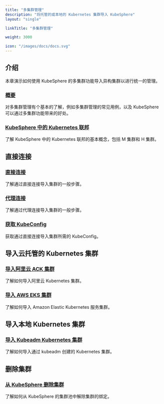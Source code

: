 ```yaml
---
title: "多集群管理"
description: "将托管的或本地的 Kubernetes 集群导入 KubeSphere"
layout: "single"

linkTitle: "多集群管理"

weight: 3000

icon: "/images/docs/docs.svg"
---
```


## 介绍

本章演示如何使用 KubeSphere 的多集群功能导入异构集群以进行统一的管理。

### [概要](../multicluster-management/introduction/overview/)

对多集群管理有个基本的了解，例如多集群管理的常见用例，以及 KubeSphere 可以通过多集群功能带来的好处。

### [KubeSphere 中的 Kubernetes 联邦](../multicluster-management/introduction/kubefed-in-kubesphere/)

了解 KubeSphere 中的 Kubernetes 联邦的基本概念，包括 M 集群和 H 集群。

## 直接连接

### [直接连接](../multicluster-management/enable-multicluster/direct-connection/)

了解通过直接连接导入集群的一般步骤。

### [代理连接](../multicluster-management/enable-multicluster/agent-connection/)

了解通过代理连接导入集群的一般步骤。

### [获取 KubeConfig](../multicluster-management/enable-multicluster/retrieve-kubeconfig/)

获取通过直接连接导入集群所需的 KubeConfig。

## 导入云托管的 Kubernetes 集群

### [导入阿里云 ACK 集群](../multicluster-management/import-cloud-hosted-k8s/import-aliyun-ack/)

了解如何导入阿里云 Kubernetes 集群。

### [导入 AWS EKS 集群](../multicluster-management/import-cloud-hosted-k8s/import-aws-eks/)

了解如何导入 Amazon Elastic Kubernetes 服务集群。

## 导入本地 Kubernetes 集群

### [导入 Kubeadm Kubernetes 集群](../multicluster-management/import-on-prem-k8s/import-kubeadm-k8s/)

了解如何导入通过 kubeadm 创建的 Kubernetes 集群。

## 删除集群

### [从 KubeSphere 删除集群](../multicluster-management/remove-cluster/kubefed-in-kubesphere/)

了解如何从 KubeSphere 的集群池中解除集群的绑定。




